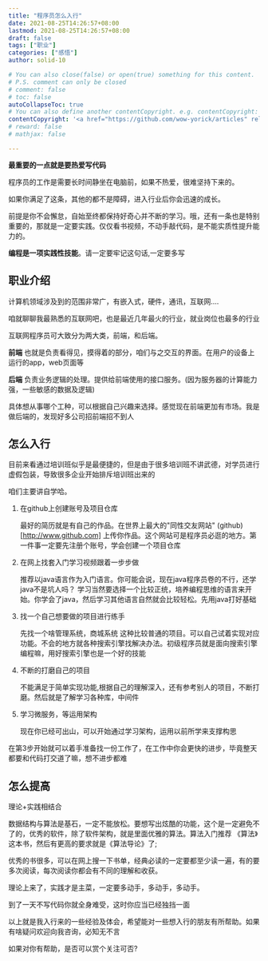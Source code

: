 ```yaml
---
title: "程序员怎么入行"
date: 2021-08-25T14:26:57+08:00
lastmod: 2021-08-25T14:26:57+08:00
draft: false
tags: ["职业"]
categories: ["感悟"]
author: solid-10

# You can also close(false) or open(true) something for this content.
# P.S. comment can only be closed
# comment: false
# toc: false
autoCollapseToc: true
# You can also define another contentCopyright. e.g. contentCopyright: "This is another copyright."
contentCopyright: '<a href="https://github.com/wow-yorick/articles" rel="noopener" target="_blank">查看源</a>'
# reward: false
# mathjax: false

---
```


**最重要的一点就是要热爱写代码**

程序员的工作是需要长时间静坐在电脑前，如果不热爱，很难坚持下来的。

如果你满足了这条，其他的都不是障碍，进入行业后你会迅速的成长。

前提是你不会懈怠，自始至终都保持好奇心并不断的学习。哦，还有一条也是特别重要的，那就是一定要实践。仅仅看书视频，不动手敲代码，是不能实质性提升能力的。

**编程是一项实践性技能**。请一定要牢记这句话,一定要多写

## 职业介绍

计算机领域涉及到的范围非常广，有嵌入式，硬件，通讯，互联网....

咱就聊聊我最熟悉的互联网吧，也是最近几年最火的行业，就业岗位也最多的行业

互联网程序员可大致分为两大类，前端，和后端。

**前端** 也就是负责看得见，摸得着的部分，咱们与之交互的界面。在用户的设备上运行的app，web页面等

**后端** 负责业务逻辑的处理。提供给前端使用的接口服务。(因为服务器的计算能力强，一些敏感的数据及逻辑)

具体想从事哪个工种，可以根据自己兴趣来选择。感觉现在前端更加有市场。我是做后端的，发现好多公司招前端招不到人

## 怎么入行

目前来看通过培训班似乎是最便捷的，但是由于很多培训班不讲武德，对学员进行虚假包装，导致很多企业开始排斥培训班出来的

咱们主要讲自学哈。

1. 在github上创建账号及项目仓库

   最好的简历就是有自己的作品。在世界上最大的"同性交友网站" (github)[http://www.github.com] 上传你作品。这个网站可是程序员必逛的地方。第一件事一定要先注册个账号，学会创建一个项目仓库

2. 在网上找套入门学习视频跟着一步步做

   推荐以java语言作为入门语言。你可能会说，现在java程序员卷的不行，还学java不是坑人吗？ 学习当然要选择一个比较正统，培养编程思维的语言来开始。你学会了java，然后学习其他语言自然就会比较轻松。先用java打好基础

3. 找一个自己想要做的项目进行练手

   先找一个啥管理系统，商城系统 这种比较普通的项目。可以自己试着实现对应功能。不会的地方就各种搜索引擎找解决办法。初级程序员就是面向搜索引擎编程嘛，用好搜索引擎也是一个好的技能

4. 不断的打磨自己的项目

   不能满足于简单实现功能,根据自己的理解深入，还有参考别人的项目，不断打磨。然后就是了解学习各种库，中间件

5. 学习微服务，等运用架构

   现在你已经可出山，可以开始通过学习架构，运用以前所学来支撑构思

在第3步开始就可以着手准备找一份工作了，在工作中你会更快的进步，毕竟整天都要和代码打交道了嘛，想不进步都难

## 怎么提高

理论+实践相结合

数据结构与算法是基石，一定不能放松。要想写出炫酷的功能，这个是一定避免不了的，优秀的软件，除了软件架构，就是里面优雅的算法。算法入门推荐 《算法》这本书，然后有更高的要求就是《算法导论》了;

优秀的书很多，可以在网上搜一下书单，经典必读的一定要都至少读一遍，有的要多次阅读，每次阅读你都会有不同的理解和收获。

理论上来了，实践才是主菜，一定要多动手，多动手，多动手。

到了一天不写代码你就全身难受，这时你应当已经独挡一面

以上就是我入行来的一些经验及体会，希望能对一些想入行的朋友有所帮助。如果有啥疑问欢迎向我咨询，必知无不言

如果对你有帮助，是否可以赏个关注可否?



